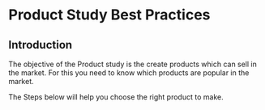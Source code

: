 # Product Study Best Practices  

## Introduction 
The objective of the Product study is the create products which can sell in the market.
For this you need to know which products are popular in the market.

The Steps below will help you choose the right product to make.


